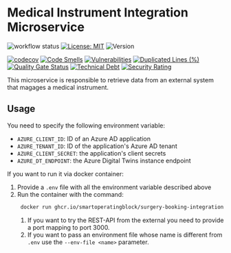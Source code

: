 # Medical Instrument Integration Microservice

![workflow status](https://github.com/smartoperatingblock/medical-instrument-integration-microservice/actions/workflows/build-and-deploy.yml/badge.svg)
[![License: MIT](https://img.shields.io/badge/License-MIT-yellow.svg)](https://opensource.org/licenses/MIT)
![Version](https://img.shields.io/github/v/release/smartoperatingblock/medical-instrument-integration-microservice?style=plastic)

[![codecov](https://codecov.io/gh/SmartOperatingBlock/medical-instrument-integration-microservice/branch/main/graph/badge.svg?token=7GL0gAUkQp)](https://codecov.io/gh/SmartOperatingBlock/medical-instrument-integration-microservice)
[![Code Smells](https://sonarcloud.io/api/project_badges/measure?project=SmartOperatingBlock_medical-instrument-integration-microservice&metric=code_smells)](https://sonarcloud.io/summary/new_code?id=SmartOperatingBlock_medical-instrument-integration-microservice)
[![Vulnerabilities](https://sonarcloud.io/api/project_badges/measure?project=SmartOperatingBlock_medical-instrument-integration-microservice&metric=vulnerabilities)](https://sonarcloud.io/summary/new_code?id=SmartOperatingBlock_medical-instrument-integration-microservice)
[![Duplicated Lines (%)](https://sonarcloud.io/api/project_badges/measure?project=SmartOperatingBlock_medical-instrument-integration-microservice&metric=duplicated_lines_density)](https://sonarcloud.io/summary/new_code?id=SmartOperatingBlock_medical-instrument-integration-microservice)
[![Quality Gate Status](https://sonarcloud.io/api/project_badges/measure?project=SmartOperatingBlock_medical-instrument-integration-microservice&metric=alert_status)](https://sonarcloud.io/summary/new_code?id=SmartOperatingBlock_medical-instrument-integration-microservice)
[![Technical Debt](https://sonarcloud.io/api/project_badges/measure?project=SmartOperatingBlock_medical-instrument-integration-microservice&metric=sqale_index)](https://sonarcloud.io/summary/new_code?id=SmartOperatingBlock_medical-instrument-integration-microservice)
[![Security Rating](https://sonarcloud.io/api/project_badges/measure?project=SmartOperatingBlock_medical-instrument-integration-microservice&metric=security_rating)](https://sonarcloud.io/summary/new_code?id=SmartOperatingBlock_medical-instrument-integration-microservice)

This microservice is responsible to retrieve data from an external system that magages a medical instrument.

## Usage
You need to specify the following environment variable:
- `AZURE_CLIENT_ID`: ID of an Azure AD application
- `AZURE_TENANT_ID`: ID of the application's Azure AD tenant
- `AZURE_CLIENT_SECRET`: the application's client secrets
- `AZURE_DT_ENDPOINT`: the Azure Digital Twins instance endpoint

If you want to run it via docker container:
1. Provide a `.env` file with all the environment variable described above
2. Run the container with the command:
   ```bash
    docker run ghcr.io/smartoperatingblock/surgery-booking-integration-microservice:latest
    ```
   1. If you want to try the REST-API from the external you need to provide a port mapping to port 3000.
   2. If you want to pass an environment file whose name is different from `.env` use the `--env-file <name>` parameter.
